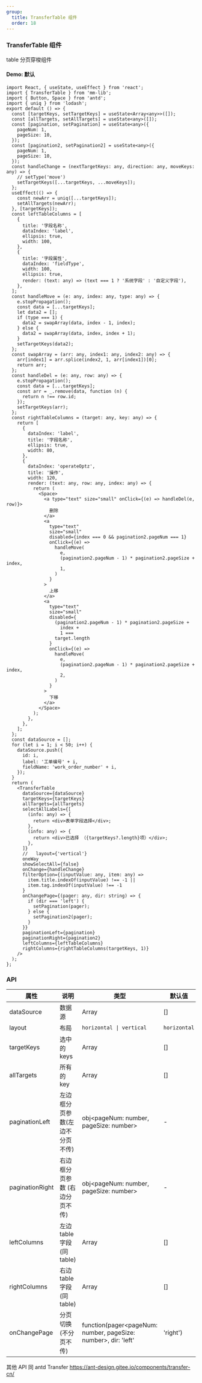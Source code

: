 ```yaml
---
group:
  title: TransferTable 组件
  order: 18
---
```


### TransferTable 组件

table 分页穿梭组件

#### Demo: 默认

```tsx
import React, { useState, useEffect } from 'react';
import { TransferTable } from 'mm-lib';
import { Button, Space } from 'antd';
import { uniq } from 'lodash';
export default () => {
  const [targetKeys, setTargetKeys] = useState<Array<any>>([]);
  const [allTargets, setAllTargets] = useState<any>([]);
  const [pagination, setPagination] = useState<any>({
    pageNum: 1,
    pageSize: 10,
  });
  const [pagination2, setPagination2] = useState<any>({
    pageNum: 1,
    pageSize: 10,
  });
  const handleChange = (nextTargetKeys: any, direction: any, moveKeys: any) => {
    // setType('move')
    setTargetKeys([...targetKeys, ...moveKeys]);
  };
  useEffect(() => {
    const newArr = uniq([...targetKeys]);
    setAllTargets(newArr);
  }, [targetKeys]);
  const leftTableColumns = [
    {
      title: '字段名称',
      dataIndex: 'label',
      ellipsis: true,
      width: 100,
    },
    {
      title: '字段属性',
      dataIndex: 'fieldType',
      width: 100,
      ellipsis: true,
      render: (text: any) => (text === 1 ? '系统字段' : '自定义字段'),
    },
  ];
  const handleMove = (e: any, index: any, type: any) => {
    e.stopPropagation();
    const data = [...targetKeys];
    let data2 = [];
    if (type === 1) {
      data2 = swapArray(data, index - 1, index);
    } else {
      data2 = swapArray(data, index, index + 1);
    }
    setTargetKeys(data2);
  };
  const swapArray = (arr: any, index1: any, index2: any) => {
    arr[index1] = arr.splice(index2, 1, arr[index1])[0];
    return arr;
  };
  const handleDel = (e: any, row: any) => {
    e.stopPropagation();
    const data = [...targetKeys];
    const arr = _.remove(data, function (n) {
      return n !== row.id;
    });
    setTargetKeys(arr);
  };
  const rightTableColumns = (target: any, key: any) => {
    return [
      {
        dataIndex: 'label',
        title: '字段名称',
        ellipsis: true,
        width: 80,
      },
      {
        dataIndex: 'operateOptz',
        title: '操作',
        width: 120,
        render: (text: any, row: any, index: any) => {
          return (
            <Space>
              <a type="text" size="small" onClick={(e) => handleDel(e, row)}>
                删除
              </a>
              <a
                type="text"
                size="small"
                disabled={index === 0 && pagination2.pageNum === 1}
                onClick={(e) =>
                  handleMove(
                    e,
                    (pagination2.pageNum - 1) * pagination2.pageSize + index,
                    1,
                  )
                }
              >
                上移
              </a>
              <a
                type="text"
                size="small"
                disabled={
                  (pagination2.pageNum - 1) * pagination2.pageSize +
                    index +
                    1 ===
                  target.length
                }
                onClick={(e) =>
                  handleMove(
                    e,
                    (pagination2.pageNum - 1) * pagination2.pageSize + index,
                    2,
                  )
                }
              >
                下移
              </a>
            </Space>
          );
        },
      },
    ];
  };
  const dataSource = [];
  for (let i = 1; i < 50; i++) {
    dataSource.push({
      id: i,
      label: '工单编号' + i,
      fieldName: 'work_order_number' + i,
    });
  }
  return (
    <TransferTable
      dataSource={dataSource}
      targetKeys={targetKeys}
      allTargets={allTargets}
      selectAllLabels={[
        (info: any) => {
          return <div>表单字段选择</div>;
        },
        (info: any) => {
          return <div>已选择 （{targetKeys?.length}项）</div>;
        },
      ]}
      //   layout={'vertical'}
      oneWay
      showSelectAll={false}
      onChange={handleChange}
      filterOption={(inputValue: any, item: any) =>
        item.title.indexOf(inputValue) !== -1 ||
        item.tag.indexOf(inputValue) !== -1
      }
      onChangePage={(pager: any, dir: string) => {
        if (dir === 'left') {
          setPagination(pager);
        } else {
          setPagination2(pager);
        }
      }}
      paginationLeft={pagination}
      paginationRight={pagination2}
      leftColumns={leftTableColumns}
      rightColumns={rightTableColumns(targetKeys, 1)}
    />
  );
};
```

### API

| 属性            | 说明                        | 类型                                                           | 默认值       |
| --------------- | --------------------------- | -------------------------------------------------------------- | ------------ |
| dataSource      | 数据源                       | Array                                                          | []           |
| layout          | 布局                         | `horizontal \| vertical`                                       | `horizontal` |
| targetKeys      | 选中的 keys                  | Array                                                          | []           |
| allTargets      | 所有的 key                   | Array                                                          | []           |
| paginationLeft  | 左边框分页参数(左边不分页不传)      | obj<pageNum: number, pageSize: number>                         | -            |
| paginationRight | 右边框分页参数 (右边分页不传)     | obj<pageNum: number, pageSize: number>                         | -            |
| leftColumns     | 左边 table 字段 (同 table)    | Array                                                          | []           |
| rightColumns    | 右边 table 字段 (同 table)   | Array                                                          | []           |
| onChangePage    | 分页切换 (不分页不传)          | function(pager<pageNum: number, pageSize: number>, dir: 'left' | 'right')     | void |

其他 API 同 antd Transfer https://ant-design.gitee.io/components/transfer-cn/
